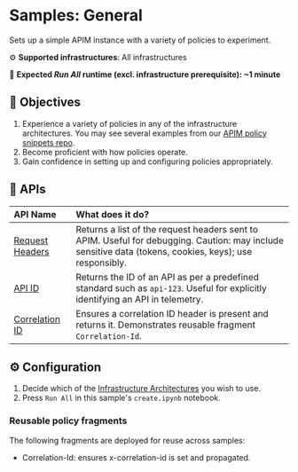 # Samples: General

Sets up a simple APIM instance with a variety of policies to experiment.

⚙️ **Supported infrastructures**: All infrastructures

👟 **Expected *Run All* runtime (excl. infrastructure prerequisite): ~1 minute**

## 🎯 Objectives

1. Experience a variety of policies in any of the infrastructure architectures. You may see several examples from our [APIM policy snippets repo][apim-snippets-repo].
1. Become proficient with how policies operate.
1. Gain confidence in setting up and configuring policies appropriately.

## 🔗 APIs

| API Name                                   | What does it do?                                                                                                                                         |
|:-------------------------------------------|:---------------------------------------------------------------------------------------------------------------------------------------------------------|
| [Request Headers][req-headers-example]     | Returns a list of the request headers sent to APIM. Useful for debugging. Caution: may include sensitive data (tokens, cookies, keys); use responsibly.  |
| [API ID][api-id-example]                   | Returns the ID of an API as per a predefined standard such as `api-123`. Useful for explicitly identifying an API in telemetry.                          |
| [Correlation ID][correlation-id-example]   | Ensures a correlation ID header is present and returns it. Demonstrates reusable fragment `Correlation-Id`.                                              |

## ⚙️ Configuration

1. Decide which of the [Infrastructure Architectures][infrastructure-architectures] you wish to use.
1. Press `Run All` in this sample's `create.ipynb` notebook.

### Reusable policy fragments

The following fragments are deployed for reuse across samples:

- Correlation-Id: ensures x-correlation-id is set and propagated.



[api-id-example]: https://github.com/Azure/api-management-policy-snippets/blob/main/examples/Send%20request%20context%20information%20to%20the%20backend%20service.policy.xml
[apim-snippets-repo]: https://github.com/Azure/api-management-policy-snippets
[correlation-id-example]: https://github.com/Azure/api-management-policy-snippets/blob/main/examples/Add%20correlation%20id%20to%20inbound%20request.policy.xml
[infrastructure-architectures]: ../../README.md#infrastructure-architectures
[req-headers-example]: https://github.com/Azure/api-management-policy-snippets/blob/main/examples/List%20all%20inbound%20headers.policy.xml
